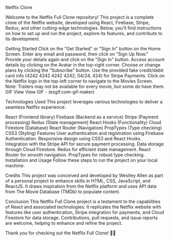 Netflix Clone


Welcome to the Netflix Full Clone repository! This project is a complete clone of the Netflix website, developed using React, Firebase, Stripe, Redux, and other cutting-edge technologies. Below, you'll find instructions on how to set up and run the project, explore its features, and contribute to its development.

Getting Started
Click on the "Get Started" or "Sign In" button on the Home Screen.
Enter any email and password, then click on "Sign Up Now."
Provide your details again and click on the "Sign In" button.
Access account details by clicking on the Avatar in the top-right corner.
Choose or change plans by clicking the "Subscribe" button.
Use the provided fake credit/debit card info (4242 4242 4242 4242, 04/24, 424) for Stripe Payments.
Click on the Netflix logo in the top-left corner to navigate to the Movies Screen.
Note: Trailers may not be available for every movie, but some do have them.
GIF View
View GIF - (ezgif.com-gif-maker)

Technologies Used
This project leverages various technologies to deliver a seamless Netflix experience:

React (Frontend library)
Firebase (Backend as a service)
Stripe (Payment processing)
Redux (State management)
React Hooks (Functionality)
Cloud Firestore (Database)
React Router (Navigation)
PropTypes (Type checking)
CSS3 (Styling)
Features
User authentication and registration using Firebase Authentication.
Responsive design using CSS3 and React Hooks.
Integration with the Stripe API for secure payment processing.
Data storage through Cloud Firestore.
Redux for efficient state management.
React Router for smooth navigation.
PropTypes for robust type checking.
Installation and Usage
Follow these steps to run the project on your local machine:

Credits
This project was conceived and developed by Westley Allen as part of a personal project to enhance skills in HTML, CSS, JavaScript, and ReactJS. It draws inspiration from the Netflix platform and uses API data from The Movie Database (TMDb) to populate content.

Conclusion
This Netflix Full Clone project is a testament to the capabilities of React and associated technologies. It replicates the Netflix website with features like user authentication, Stripe integration for payments, and Cloud Firestore for data storage. Contributions, pull requests, and issue reports are welcome, helping to enhance and refine the project.

Thank you for checking out the Netflix Full Clone! 🍿🎉
